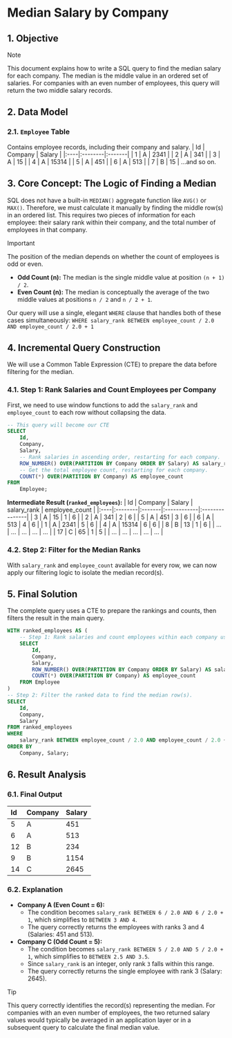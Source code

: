# Median Salary by Company

## 1. Objective
> [!NOTE]
> This document explains how to write a SQL query to find the median salary for each company. The median is the middle value in an ordered set of salaries. For companies with an even number of employees, this query will return the two middle salary records.

## 2. Data Model

### 2.1. `Employee` Table
Contains employee records, including their company and salary.
| Id  | Company | Salary |
|:----|:--------|:-------|
| 1   | A       | 2341   |
| 2   | A       | 341    |
| 3   | A       | 15     |
| 4   | A       | 15314  |
| 5   | A       | 451    |
| 6   | A       | 513    |
| 7   | B       | 15     |
...and so on.

## 3. Core Concept: The Logic of Finding a Median
SQL does not have a built-in `MEDIAN()` aggregate function like `AVG()` or `MAX()`. Therefore, we must calculate it manually by finding the middle row(s) in an ordered list. This requires two pieces of information for each employee: their salary rank within their company, and the total number of employees in that company.

> [!IMPORTANT]
> The position of the median depends on whether the count of employees is odd or even.
> - **Odd Count (n):** The median is the single middle value at position `(n + 1) / 2`.
> - **Even Count (n):** The median is conceptually the average of the two middle values at positions `n / 2` and `n / 2 + 1`.

Our query will use a single, elegant `WHERE` clause that handles both of these cases simultaneously:
`WHERE salary_rank BETWEEN employee_count / 2.0 AND employee_count / 2.0 + 1`

## 4. Incremental Query Construction
We will use a Common Table Expression (CTE) to prepare the data before filtering for the median.

### 4.1. Step 1: Rank Salaries and Count Employees per Company
First, we need to use window functions to add the `salary_rank` and `employee_count` to each row without collapsing the data.

```sql
-- This query will become our CTE
SELECT
    Id,
    Company,
    Salary,
    -- Rank salaries in ascending order, restarting for each company.
    ROW_NUMBER() OVER(PARTITION BY Company ORDER BY Salary) AS salary_rank,
    -- Get the total employee count, restarting for each company.
    COUNT(*) OVER(PARTITION BY Company) AS employee_count
FROM
    Employee;
```
**Intermediate Result (`ranked_employees`):**
| Id  | Company | Salary | salary_rank | employee_count |
|:----|:--------|:-------|:------------|:---------------|
| 3   | A       | 15     | 1           | 6              |
| 2   | A       | 341    | 2           | 6              |
| 5   | A       | 451    | 3           | 6              |
| 6   | A       | 513    | 4           | 6              |
| 1   | A       | 2341   | 5           | 6              |
| 4   | A       | 15314  | 6           | 6              |
| 8   | B       | 13     | 1           | 6              |
| ... | ...     | ...    | ...         | ...            |
| 17  | C       | 65     | 1           | 5              |
| ... | ...     | ...    | ...         | ...            |

### 4.2. Step 2: Filter for the Median Ranks
With `salary_rank` and `employee_count` available for every row, we can now apply our filtering logic to isolate the median record(s).

## 5. Final Solution
The complete query uses a CTE to prepare the rankings and counts, then filters the result in the main query.

```sql
WITH ranked_employees AS (
    -- Step 1: Rank salaries and count employees within each company using window functions.
    SELECT
        Id,
        Company,
        Salary,
        ROW_NUMBER() OVER(PARTITION BY Company ORDER BY Salary) AS salary_rank,
        COUNT(*) OVER(PARTITION BY Company) AS employee_count
    FROM Employee
)
-- Step 2: Filter the ranked data to find the median row(s).
SELECT
    Id,
    Company,
    Salary
FROM ranked_employees
WHERE
    salary_rank BETWEEN employee_count / 2.0 AND employee_count / 2.0 + 1
ORDER BY
    Company, Salary;
```

## 6. Result Analysis

### 6.1. Final Output
| Id  | Company | Salary |
|:----|:--------|:-------|
| 5   | A       | 451    |
| 6   | A       | 513    |
| 12  | B       | 234    |
| 9   | B       | 1154   |
| 14  | C       | 2645   |

### 6.2. Explanation
*   **Company A (Even Count = 6):**
    *   The condition becomes `salary_rank BETWEEN 6 / 2.0 AND 6 / 2.0 + 1`, which simplifies to `BETWEEN 3 AND 4`.
    *   The query correctly returns the employees with ranks 3 and 4 (Salaries: 451 and 513).
*   **Company C (Odd Count = 5):**
    *   The condition becomes `salary_rank BETWEEN 5 / 2.0 AND 5 / 2.0 + 1`, which simplifies to `BETWEEN 2.5 AND 3.5`.
    *   Since `salary_rank` is an integer, only rank `3` falls within this range.
    *   The query correctly returns the single employee with rank 3 (Salary: 2645).

> [!TIP]
> This query correctly identifies the record(s) representing the median. For companies with an even number of employees, the two returned salary values would typically be averaged in an application layer or in a subsequent query to calculate the final median value.
